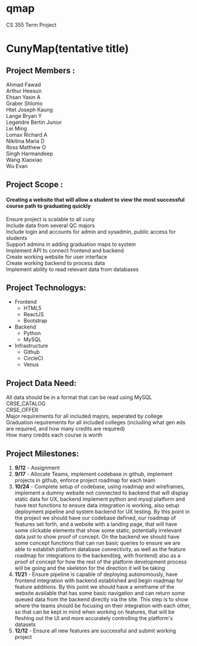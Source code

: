 # **qmap**
CS 355 Term Project

# **CunyMap**(tentative title)
## **Project Members :**
Ahmad Fawad<br>
Arthur Heesun<br>
Ehsan Yasin A<br>
Graber Shlomo<br>
Htet Joseph Kaung<br>
Lange Bryan Y<br>
Legendre Bertin Junior<br>
Lei Ming<br>
Lomax Richard A<br>
Nikitina Maria D<br>
Ross Matthew O<br>
Singh Harmandeep<br>
Wang Xiaoxiao<br>
Wu Evan<br>

## **Project Scope :**
#### Creating a website that will allow a student to view the most successful course path to graduating quickly
Ensure project is scalable to all cuny<br>
Include data from several QC majors<br>
Include login and accounts for admin and sysadmin, public access for students<br>
Support admins in adding graduation maps to system<br>
Implement API to connect frontend and backend<br>
Create working website for user interface<br>
Create working backend to process data<br>
Implement ability to read relevant data from databases<br>


## **Project Technologys:**
- Frontend
    - HTML5
    - ReactJS
    - Bootstrap
- Backend
    - Python
    - MySQL
- Infrastructure
    - Github
    - CircleCI
    - Venus

## **Project Data Need:**
All data should be in a format that can be read using MySQL<br>
CRSE_CATALOG<br>
CRSE_OFFER<br>
Major requirements for all included majors, seperated by college<br>
Graduation requirements for all included colleges (including what gen eds are required, and how many credits are required)<br>
How many credits each course is worth<br>

## **Project Milestones:**
1. **9/12** - Assignment
2. **9/17** - Allocate Teams, implement codebase in github, implement projects in github, enforce project roadmap for each team
3. **10/24** - Complete setup of codebase, using roadmap and wireframes, implement a dummy website not connected to backend that will display static data for UX, backend implement python and mysql platform and have test functions to ensure data integration is working, also setup deployment pipeline and system backend for UX testing. By this point in the project we should have our codebase defined, our roadmap of features set forth, and a website with a landing page, that will have some clickable elements that show some static, potentially irrelevant data just to show proof of concept. On the backend we should have some concept functions that can run basic queries to ensure we are able to establish platform database connectivity, as well as the feature roadmap for integrations to the backend(eg, with frontend) also as a proof of concept for how the rest of the platform development process will be going and the skeleton for the direction it will be taking
4. **11/21** - Ensure pipeline is capable of deploying autonomously, have frontend integration with backend established and begin roadmap for feature additions. By this point we should have a wireframe of the website available that has some basic navigation and can return some queued data from the backend directly via the site. This step is to show where the teams should be focusing on their integration with each other, so that can be kept in mind when working on features, that will be fleshing out the UI and more accurately controlling the platform's datasets
5. **12/12** - Ensure all new features are successful and submit working project
